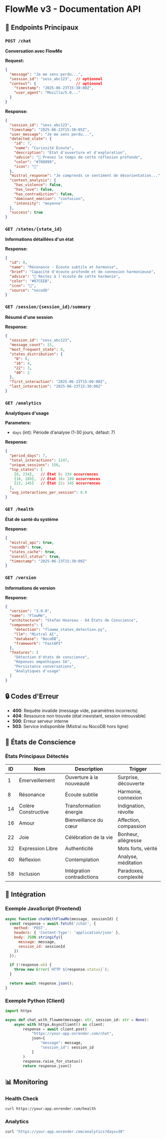 # FlowMe v3 - Documentation API

## 🌊 Endpoints Principaux

### `POST /chat`
**Conversation avec FlowMe**

**Request:**
```json
{
  "message": "Je me sens perdu...",
  "session_id": "sess_abc123",  // optionnel
  "context": {                  // optionnel
    "timestamp": "2025-06-23T15:30:00Z",
    "user_agent": "Mozilla/5.0..."
  }
}
```

**Response:**
```json
{
  "session_id": "sess_abc123",
  "timestamp": "2025-06-23T15:30:05Z",
  "user_message": "Je me sens perdu...",
  "detected_state": {
    "id": 7,
    "name": "Curiosité Écoute",
    "description": "État d'ouverture et d'exploration",
    "advice": "🤔 Prenez le temps de cette réflexion profonde",
    "color": "#708090",
    "icon": "🤔"
  },
  "mistral_response": "Je comprends ce sentiment de désorientation...",
  "context_analysis": {
    "has_violence": false,
    "has_love": false,
    "has_contradiction": false,
    "dominant_emotion": "confusion",
    "intensity": "moyenne"
  },
  "success": true
}
```

### `GET /states/{state_id}`
**Informations détaillées d'un état**

**Response:**
```json
{
  "id": 8,
  "name": "Résonance - Écoute subtile et harmonie",
  "brief": "Capacité d'écoute profonde et de connexion harmonieuse",
  "advice": "🎵 Restez à l'écoute de cette harmonie",
  "color": "#87CEEB",
  "icon": "🎵",
  "source": "nocodb"
}
```

### `GET /session/{session_id}/summary`
**Résumé d'une session**

**Response:**
```json
{
  "session_id": "sess_abc123",
  "message_count": 15,
  "most_frequent_state": 8,
  "states_distribution": {
    "8": 6,
    "16": 4,
    "22": 3,
    "40": 2
  },
  "first_interaction": "2025-06-23T15:00:00Z",
  "last_interaction": "2025-06-23T15:30:00Z"
}
```

### `GET /analytics`
**Analytiques d'usage**

**Parameters:**
- `days` (int): Période d'analyse (1-30 jours, défaut: 7)

**Response:**
```json
{
  "period_days": 7,
  "total_interactions": 1247,
  "unique_sessions": 156,
  "top_states": [
    [8, 234],   // État 8: 234 occurrences
    [16, 189],  // État 16: 189 occurrences
    [22, 145]   // État 22: 145 occurrences
  ],
  "avg_interactions_per_session": 8.0
}
```

### `GET /health`
**État de santé du système**

**Response:**
```json
{
  "mistral_api": true,
  "nocodb": true,
  "states_cache": true,
  "overall_status": true,
  "timestamp": "2025-06-23T15:30:00Z"
}
```

### `GET /version`
**Informations de version**

**Response:**
```json
{
  "version": "3.0.0",
  "name": "FlowMe",
  "architecture": "Stefan Hoareau - 64 États de Conscience",
  "components": {
    "detection": "flowme_states_detection.py",
    "llm": "Mistral AI",
    "database": "NocoDB",
    "framework": "FastAPI"
  },
  "features": [
    "Détection d'états de conscience",
    "Réponses empathiques IA",
    "Persistance conversations",
    "Analytiques d'usage"
  ]
}
```

## 🔒 Codes d'Erreur

- **400**: Requête invalide (message vide, paramètres incorrects)
- **404**: Ressource non trouvée (état inexistant, session introuvable)
- **500**: Erreur serveur interne
- **503**: Service indisponible (Mistral ou NocoDB hors ligne)

## 🎯 États de Conscience

### États Principaux Détectés

| ID | Nom | Description | Trigger |
|----|-----|-------------|---------|
| 1 | Émerveillement | Ouverture à la nouveauté | Surprise, découverte |
| 8 | Résonance | Écoute subtile | Harmonie, connexion |
| 14 | Colère Constructive | Transformation énergie | Indignation, révolte |
| 16 | Amour | Bienveillance du cœur | Affection, compassion |
| 22 | Joie | Célébration de la vie | Bonheur, allégresse |
| 32 | Expression Libre | Authenticité | Mots forts, vérité |
| 40 | Réflexion | Contemplation | Analyse, méditation |
| 58 | Inclusion | Intégration contradictions | Paradoxes, complexité |

## 🔧 Intégration

### Exemple JavaScript (Frontend)
```javascript
async function chatWithFlowMe(message, sessionId) {
  const response = await fetch('/chat', {
    method: 'POST',
    headers: { 'Content-Type': 'application/json' },
    body: JSON.stringify({
      message: message,
      session_id: sessionId
    })
  });
  
  if (!response.ok) {
    throw new Error(`HTTP ${response.status}`);
  }
  
  return await response.json();
}
```

### Exemple Python (Client)
```python
import httpx

async def chat_with_flowme(message: str, session_id: str = None):
    async with httpx.AsyncClient() as client:
        response = await client.post(
            "https://your-app.onrender.com/chat",
            json={
                "message": message,
                "session_id": session_id
            }
        )
        response.raise_for_status()
        return response.json()
```

## 📊 Monitoring

### Health Check
```bash
curl https://your-app.onrender.com/health
```

### Analytics
```bash
curl "https://your-app.onrender.com/analytics?days=30"
```
